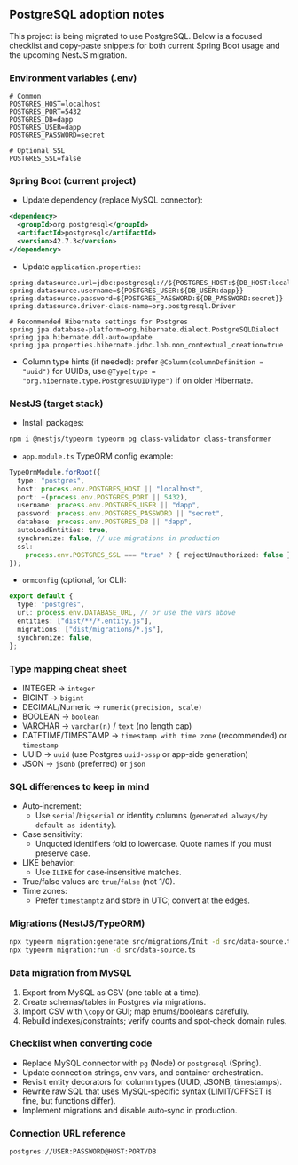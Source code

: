 ## PostgreSQL adoption notes

This project is being migrated to use PostgreSQL. Below is a focused checklist and copy‑paste snippets for both current Spring Boot usage and the upcoming NestJS migration.

### Environment variables (.env)

```
# Common
POSTGRES_HOST=localhost
POSTGRES_PORT=5432
POSTGRES_DB=dapp
POSTGRES_USER=dapp
POSTGRES_PASSWORD=secret

# Optional SSL
POSTGRES_SSL=false
```

### Spring Boot (current project)

- Update dependency (replace MySQL connector):

```xml
<dependency>
  <groupId>org.postgresql</groupId>
  <artifactId>postgresql</artifactId>
  <version>42.7.3</version>
</dependency>
```

- Update `application.properties`:

```
spring.datasource.url=jdbc:postgresql://${POSTGRES_HOST:${DB_HOST:localhost}}:${POSTGRES_PORT:${DB_PORT:5432}}/${POSTGRES_DB:${DB_NAME:dapp}}
spring.datasource.username=${POSTGRES_USER:${DB_USER:dapp}}
spring.datasource.password=${POSTGRES_PASSWORD:${DB_PASSWORD:secret}}
spring.datasource.driver-class-name=org.postgresql.Driver

# Recommended Hibernate settings for Postgres
spring.jpa.database-platform=org.hibernate.dialect.PostgreSQLDialect
spring.jpa.hibernate.ddl-auto=update
spring.jpa.properties.hibernate.jdbc.lob.non_contextual_creation=true
```

- Column type hints (if needed): prefer `@Column(columnDefinition = "uuid")` for UUIDs, use `@Type(type = "org.hibernate.type.PostgresUUIDType")` if on older Hibernate.

### NestJS (target stack)

- Install packages:

```bash
npm i @nestjs/typeorm typeorm pg class-validator class-transformer
```

- `app.module.ts` TypeORM config example:

```ts
TypeOrmModule.forRoot({
  type: "postgres",
  host: process.env.POSTGRES_HOST || "localhost",
  port: +(process.env.POSTGRES_PORT || 5432),
  username: process.env.POSTGRES_USER || "dapp",
  password: process.env.POSTGRES_PASSWORD || "secret",
  database: process.env.POSTGRES_DB || "dapp",
  autoLoadEntities: true,
  synchronize: false, // use migrations in production
  ssl:
    process.env.POSTGRES_SSL === "true" ? { rejectUnauthorized: false } : false,
});
```

- `ormconfig` (optional, for CLI):

```ts
export default {
  type: "postgres",
  url: process.env.DATABASE_URL, // or use the vars above
  entities: ["dist/**/*.entity.js"],
  migrations: ["dist/migrations/*.js"],
  synchronize: false,
};
```

### Type mapping cheat sheet

- INTEGER → `integer`
- BIGINT → `bigint`
- DECIMAL/Numeric → `numeric(precision, scale)`
- BOOLEAN → `boolean`
- VARCHAR → `varchar(n)` / `text` (no length cap)
- DATETIME/TIMESTAMP → `timestamp with time zone` (recommended) or `timestamp`
- UUID → `uuid` (use Postgres `uuid-ossp` or app‑side generation)
- JSON → `jsonb` (preferred) or `json`

### SQL differences to keep in mind

- Auto‑increment:
  - Use `serial`/`bigserial` or identity columns (`generated always/by default as identity`).
- Case sensitivity:
  - Unquoted identifiers fold to lowercase. Quote names if you must preserve case.
- LIKE behavior:
  - Use `ILIKE` for case‑insensitive matches.
- True/false values are `true`/`false` (not 1/0).
- Time zones:
  - Prefer `timestamptz` and store in UTC; convert at the edges.

### Migrations (NestJS/TypeORM)

```bash
npx typeorm migration:generate src/migrations/Init -d src/data-source.ts
npx typeorm migration:run -d src/data-source.ts
```

<!--
### Docker Compose (optional)

```yaml
services:
  postgres:
    image: postgres:16
    environment:
      POSTGRES_DB: ${POSTGRES_DB:-dapp}
      POSTGRES_USER: ${POSTGRES_USER:-dapp}
      POSTGRES_PASSWORD: ${POSTGRES_PASSWORD:-secret}
    ports:
      - "${POSTGRES_PORT:-5432}:5432"
    volumes:
      - pgdata:/var/lib/postgresql/data
volumes:
  pgdata:
``` -->

### Data migration from MySQL

1. Export from MySQL as CSV (one table at a time).
2. Create schemas/tables in Postgres via migrations.
3. Import CSV with `\copy` or GUI; map enums/booleans carefully.
4. Rebuild indexes/constraints; verify counts and spot‑check domain rules.

### Checklist when converting code

- Replace MySQL connector with `pg` (Node) or `postgresql` (Spring).
- Update connection strings, env vars, and container orchestration.
- Revisit entity decorators for column types (UUID, JSONB, timestamps).
- Rewrite raw SQL that uses MySQL‑specific syntax (LIMIT/OFFSET is fine, but functions differ).
- Implement migrations and disable auto‑sync in production.

### Connection URL reference

```
postgres://USER:PASSWORD@HOST:PORT/DB
```
